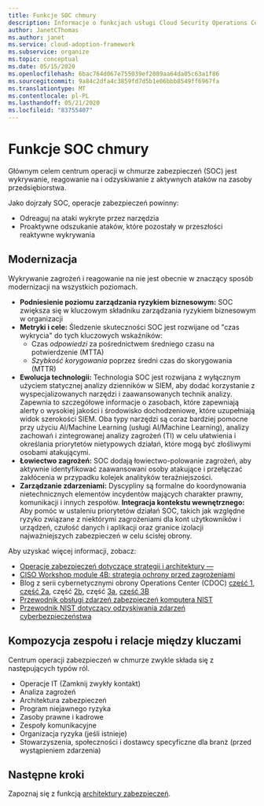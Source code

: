 ```yaml
---
title: Funkcje SOC chmury
description: Informacje o funkcjach usługi Cloud Security Operations Center (SOC).
author: JanetCThomas
ms.author: janet
ms.service: cloud-adoption-framework
ms.subservice: organize
ms.topic: conceptual
ms.date: 05/15/2020
ms.openlocfilehash: 6bac764d067e755039ef2089aa64da05c63a1f86
ms.sourcegitcommit: 9a84c2dfa4c3859fd7d5b1e06bbb8549ff6967fa
ms.translationtype: MT
ms.contentlocale: pl-PL
ms.lasthandoff: 05/21/2020
ms.locfileid: "83755407"
---
```

<!-- cSpell:ignore CISO MTTA MTTR SIEM NIST SOCs CDOC -->

# <a name="cloud-soc-functions"></a>Funkcje SOC chmury

Głównym celem centrum operacji w chmurze zabezpieczeń (SOC) jest wykrywanie, reagowanie na i odzyskiwanie z aktywnych ataków na zasoby przedsiębiorstwa.

Jako dojrzały SOC, operacje zabezpieczeń powinny:

- Odreaguj na ataki wykryte przez narzędzia
- Proaktywne odszukanie ataków, które pozostały w przeszłości reaktywne wykrywania

## <a name="modernization"></a>Modernizacja

Wykrywanie zagrożeń i reagowanie na nie jest obecnie w znaczący sposób modernizacji na wszystkich poziomach.

- **Podniesienie poziomu zarządzania ryzykiem biznesowym:** SOC zwiększa się w kluczowym składniku zarządzania ryzykiem biznesowym w organizacji
- **Metryki i cele:** Śledzenie skuteczności SOC jest rozwijane od "czas wykrycia" do tych kluczowych wskaźników:
  - Czas *odpowiedzi* za pośrednictwem średniego czasu na potwierdzenie (MTTA)
  - *Szybkość korygowania* poprzez średni czas do skorygowania (MTTR)
- **Ewolucja technologii:** Technologia SOC jest rozwijana z wyłącznym użyciem statycznej analizy dzienników w SIEM, aby dodać korzystanie z wyspecjalizowanych narzędzi i zaawansowanych technik analizy. Zapewnia to szczegółowe informacje o zasobach, które zapewniają alerty o wysokiej jakości i środowisko dochodzeniowe, które uzupełniają widok szerokości SIEM. Oba typy narzędzi są coraz bardziej pomocne przy użyciu AI/Machine Learning (usługi AI/Machine Learning), analizy zachowań i zintegrowanej analizy zagrożeń (TI) w celu ułatwienia i określania priorytetów nietypowych działań, które mogą być złośliwymi osobami atakującymi.
- **Łowiectwo zagrożeń:** SOC dodają łowiectwo-polowanie zagrożeń, aby aktywnie identyfikować zaawansowani osoby atakujące i przełączać zakłócenia w przypadku kolejek analityków teraźniejszości.
- **Zarządzanie zdarzeniami:** Dyscypliny są formalne do koordynowania nietechnicznych elementów incydentów mających charakter prawny, komunikacji i innych zespołów.
**Integracja kontekstu wewnętrznego:** Aby pomóc w ustaleniu priorytetów działań SOC, takich jak względne ryzyko związane z niektórymi zagrożeniami dla kont użytkowników i urządzeń, czułość danych i aplikacji oraz granice izolacji najważniejszych zabezpieczeń w celu ścisłej obrony.

 Aby uzyskać więcej informacji, zobacz:

- [Operacje zabezpieczeń dotyczące strategii i architektury &mdash;](https://docs.microsoft.com/security/compass/security-operations-videos-and-decks)
- [CISO Workshop module 4B: strategia ochrony przed zagrożeniami](https://docs.microsoft.com/security/ciso-workshop/ciso-workshop-module-4b)
- Blog z serii cybernetycznymi obrony Operations Center (CDOC) [część 1](https://www.microsoft.com/security/blog/2019/02/21/lessons-learned-from-the-microsoft-soc-part-1-organization/), [część 2a](https://www.microsoft.com/security/blog/2019/04/23/lessons-learned-microsoft-soc-part-2-organizing-people/), część [2b](https://www.microsoft.com/security/blog/2019/06/06/lessons-learned-from-the-microsoft-soc-part-2b-career-paths-and-readiness/), część [3a](https://www.microsoft.com/security/blog/2019/10/07/ciso-series-lessons-learned-from-the-microsoft-soc-part-3a-choosing-soc-tools/), [część 3B](https://www.microsoft.com/security/blog/2019/12/23/ciso-series-lessons-learned-from-the-microsoft-soc-part-3b-a-day-in-the-life)
- [Przewodnik obsługi zdarzeń zabezpieczeń komputera NIST](https://nvlpubs.nist.gov/nistpubs/SpecialPublications/NIST.SP.800-61r2.pdf)
- [Przewodnik NIST dotyczący odzyskiwania zdarzeń cyberbezpieczeństwa](https://nvlpubs.nist.gov/nistpubs/SpecialPublications/NIST.SP.800-184.pdf)

## <a name="team-composition-and-key-relationships"></a>Kompozycja zespołu i relacje między kluczami

Centrum operacji zabezpieczeń w chmurze zwykle składa się z następujących typów ról.

- Operacje IT (Zamknij zwykły kontakt)
- Analiza zagrożeń
- Architektura zabezpieczeń
- Program niejawnego ryzyka
- Zasoby prawne i kadrowe
- Zespoły komunikacyjne
- Organizacja ryzyka (jeśli istnieje)
- Stowarzyszenia, społeczności i dostawcy specyficzne dla branż (przed wystąpieniem zdarzenia)

## <a name="next-steps"></a>Następne kroki

Zapoznaj się z funkcją [architektury zabezpieczeń](./cloud-security-architecture.md).
